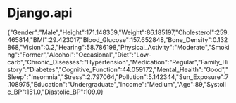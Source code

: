 # Django.api

{"Gender":"Male","Height":171.148359,"Weight":86.185197,"Cholesterol":259.465814,"BMI":29.423017,"Blood_Glucose":157.652848,"Bone_Density":0.132868,"Vision":0.2,"Hearing":58.786198,"Physical_Activity":"Moderate","Smoking":"Former","Alcohol":"Occasional","Diet":"Low-carb","Chronic_Diseases":"Hypertension","Medication":"Regular","Family_History":"Diabetes","Cognitive_Function":44.059172,"Mental_Health":"Good","Sleep":"Insomnia","Stress":2.797064,"Pollution":5.142344,"Sun_Exposure":7.108975,"Education":"Undergraduate","Income":"Medium","Age":89,"Systolic_BP":151.0,"Diastolic_BP":109.0}
